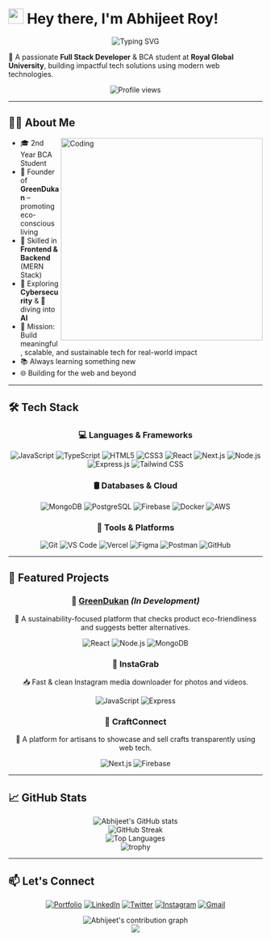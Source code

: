 # <img src="https://media.giphy.com/media/hvRJCLFzcasrR4ia7z/giphy.gif" width="30px"> Hey there, I'm Abhijeet Roy!

<div align="center">
    <img src="https://readme-typing-svg.herokuapp.com?font=Fira+Code&pause=1000&width=435&lines=Full+Stack+Developer;BCA+Student;Learning+Cybersecurity+%26+AI;Building+Impactful+Tech+Solutions" alt="Typing SVG" />
</div>

🚀 A passionate **Full Stack Developer** & BCA student at **Royal Global University**, building impactful tech solutions using modern web technologies.

<p align="center">
    <img src="https://komarev.com/ghpvc/?username=aroy2o&style=flat-square&color=blue" alt="Profile views"/>
</p>

---

## 👨‍💻 About Me

<img align="right" alt="Coding" width="400" src="https://cdn.dribbble.com/users/1162077/screenshots/3848914/programmer.gif">

- 🎓 2nd Year BCA Student  
- 🌱 Founder of **GreenDukan** – promoting eco-conscious living  
- 🧠 Skilled in **Frontend & Backend** (MERN Stack)  
- 🔐 Exploring **Cybersecurity** & 🤖 diving into **AI**  
- 🎯 Mission: Build meaningful, scalable, and sustainable tech for real-world impact
- 📚 Always learning something new
- 🌐 Building for the web and beyond

---

## 🛠️ Tech Stack

<div align="center">

### 💻 Languages & Frameworks  
![JavaScript](https://img.shields.io/badge/-JavaScript-F7DF1E?style=for-the-badge&logo=javascript&logoColor=black)
![TypeScript](https://img.shields.io/badge/-TypeScript-007ACC?style=for-the-badge&logo=typescript&logoColor=white)
![HTML5](https://img.shields.io/badge/-HTML5-E34F26?style=for-the-badge&logo=html5&logoColor=white)
![CSS3](https://img.shields.io/badge/-CSS3-1572B6?style=for-the-badge&logo=css3&logoColor=white)
![React](https://img.shields.io/badge/-React-61DAFB?style=for-the-badge&logo=react&logoColor=black)
![Next.js](https://img.shields.io/badge/-Next.js-000000?style=for-the-badge&logo=next.js&logoColor=white)
![Node.js](https://img.shields.io/badge/-Node.js-339933?style=for-the-badge&logo=node.js&logoColor=white)
![Express.js](https://img.shields.io/badge/-Express-000000?style=for-the-badge&logo=express&logoColor=white)
![Tailwind CSS](https://img.shields.io/badge/-Tailwind_CSS-38B2AC?style=for-the-badge&logo=tailwind-css&logoColor=white)

### 🛢️ Databases & Cloud  
![MongoDB](https://img.shields.io/badge/-MongoDB-4EA94B?style=for-the-badge&logo=mongodb&logoColor=white)
![PostgreSQL](https://img.shields.io/badge/-PostgreSQL-316192?style=for-the-badge&logo=postgresql&logoColor=white)
![Firebase](https://img.shields.io/badge/-Firebase-FFCA28?style=for-the-badge&logo=firebase&logoColor=black)
![Docker](https://img.shields.io/badge/-Docker-2496ED?style=for-the-badge&logo=docker&logoColor=white)
![AWS](https://img.shields.io/badge/-AWS-232F3E?style=for-the-badge&logo=amazon-aws&logoColor=white)

### 🧰 Tools & Platforms  
![Git](https://img.shields.io/badge/-Git-F05032?style=for-the-badge&logo=git&logoColor=white)
![VS Code](https://img.shields.io/badge/-VS_Code-007ACC?style=for-the-badge&logo=visual-studio-code&logoColor=white)
![Vercel](https://img.shields.io/badge/-Vercel-000000?style=for-the-badge&logo=vercel&logoColor=white)
![Figma](https://img.shields.io/badge/-Figma-F24E1E?style=for-the-badge&logo=figma&logoColor=white)
![Postman](https://img.shields.io/badge/-Postman-FF6C37?style=for-the-badge&logo=postman&logoColor=white)
![GitHub](https://img.shields.io/badge/-GitHub-181717?style=for-the-badge&logo=github&logoColor=white)

</div>

---

## 💼 Featured Projects

<div align="center">

### 🔹 [GreenDukan](https://github.com/aroy2o) *(In Development)*  
🌿 A sustainability-focused platform that checks product eco-friendliness and suggests better alternatives.
<p>
    <img src="https://img.shields.io/badge/-React-61DAFB?style=flat-square&logo=react&logoColor=black" alt="React"/>
    <img src="https://img.shields.io/badge/-Node.js-339933?style=flat-square&logo=node.js&logoColor=white" alt="Node.js"/>
    <img src="https://img.shields.io/badge/-MongoDB-4EA94B?style=flat-square&logo=mongodb&logoColor=white" alt="MongoDB"/>
</p>

### 🔹 InstaGrab  
📥 Fast & clean Instagram media downloader for photos and videos.
<p>
    <img src="https://img.shields.io/badge/-JavaScript-F7DF1E?style=flat-square&logo=javascript&logoColor=black" alt="JavaScript"/>
    <img src="https://img.shields.io/badge/-Express-000000?style=flat-square&logo=express&logoColor=white" alt="Express"/>
</p>

### 🔹 CraftConnect  
🧵 A platform for artisans to showcase and sell crafts transparently using web tech.
<p>
    <img src="https://img.shields.io/badge/-Next.js-000000?style=flat-square&logo=next.js&logoColor=white" alt="Next.js"/>
    <img src="https://img.shields.io/badge/-Firebase-FFCA28?style=flat-square&logo=firebase&logoColor=black" alt="Firebase"/>
</p>

</div>

---

## 📈 GitHub Stats

<div align="center">
    <img src="https://github-readme-stats.vercel.app/api?username=aroy2o&show_icons=true&theme=radical" alt="Abhijeet's GitHub stats" />
</div>

<div align="center">
    <img src="https://github-readme-streak-stats.herokuapp.com/?user=aroy2o&theme=radical" alt="GitHub Streak" />
</div>

<div align="center">
    <img src="https://github-readme-stats.vercel.app/api/top-langs/?username=aroy2o&layout=compact&theme=radical" alt="Top Languages" />
</div>

<div align="center">
    <img src="https://github-profile-trophy.vercel.app/?username=aroy2o&theme=radical&column=7&margin-w=15" alt="trophy" />
</div>

---

## 📫 Let's Connect

<div align="center">
    
[![Portfolio](https://img.shields.io/badge/-Portfolio-000000?style=for-the-badge&logo=vercel&logoColor=white)](https://aroy2o.vercel.app/)
[![LinkedIn](https://img.shields.io/badge/-LinkedIn-0077B5?style=for-the-badge&logo=linkedin&logoColor=white)](https://www.linkedin.com/in/aroy2o/)
[![Twitter](https://img.shields.io/badge/-Twitter-1DA1F2?style=for-the-badge&logo=twitter&logoColor=white)](https://twitter.com/)
[![Instagram](https://img.shields.io/badge/-Instagram-E4405F?style=for-the-badge&logo=instagram&logoColor=white)](https://instagram.com/)
[![Gmail](https://img.shields.io/badge/-Gmail-D14836?style=for-the-badge&logo=gmail&logoColor=white)](mailto:your-email@gmail.com)

</div>

<div align="center">
    <img src="https://github-readme-activity-graph.vercel.app/graph?username=aroy2o&theme=react-dark" alt="Abhijeet's contribution graph" />
</div>

<div align="center">
    <img src="https://capsule-render.vercel.app/api?type=waving&color=gradient&height=100&section=footer" />
</div>

